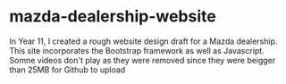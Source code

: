 # mazda-dealership-website
In Year 11, I created a rough website design draft for a Mazda dealership. This site incorporates the Bootstrap framework as well as Javascript.
Somne videos don't play as they were removed since they were beigger than 25MB for Github to upload
